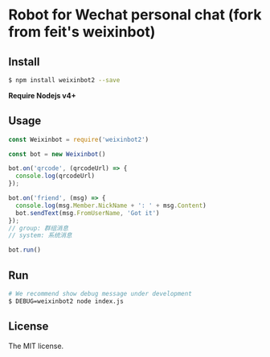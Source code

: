 # Robot for Wechat personal chat (fork from feit's weixinbot)

## Install

```bash
$ npm install weixinbot2 --save
```

**Require Nodejs v4+**


## Usage
```javascript
const Weixinbot = require('weixinbot2')

const bot = new Weixinbot()

bot.on('qrcode', (qrcodeUrl) => {
  console.log(qrcodeUrl)
});

bot.on('friend', (msg) => {
  console.log(msg.Member.NickName + ': ' + msg.Content)
  bot.sendText(msg.FromUserName, 'Got it')
});
// group: 群组消息
// system: 系统消息

bot.run()
```


## Run
```bash
# We recommend show debug message under development
$ DEBUG=weixinbot2 node index.js
```


## License
The MIT license.
